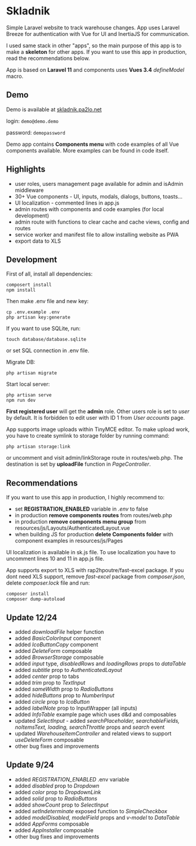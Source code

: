 # Skladnik

Simple Laravel website to track warehouse changes. App uses Laravel Breeze for authentication with Vue for UI and InertiaJS for communication.

I used same stack in other "apps", so the main purpose of this app is to make a **skeleton** for other apps. If you want to use this app in production, read the recommendations below.

App is based on **Laravel 11** and components uses **Vues 3.4** *defineModel* macro.

## Demo
Demo is available at [skladnik.pa2lo.net](https://skladnik.pa2lo.net)

login: ```demo@demo.demo```

password: ```demopassword```

Demo app contains **Components menu** with code examples of all Vue components available. More examples can be found in code itself.

## Highlights
- user roles, users management page available for admin and isAdmin middleware
- 30+ Vue components - UI, inputs, modals, dialogs, buttons, toasts...
- UI localization - commented lines in app.js
- admin routes with components and code examples (for local development)
- admin route with functions to clear cache and cache views, config and routes
- service worker and manifest file to allow installing website as PWA
- export data to XLS

## Development

First of all, install all dependencies:
```
composert install
npm install
```

Then make .env file and new key:
```
cp .env.example .env
php artisan key:generate
```

If you want to use SQLite, run:
```
touch database/database.sqlite
```
or set SQL connection in .env file.

Migrate DB:
```
php artisan migrate
```

Start local server:
```
php artisan serve
npm run dev
```

**First registered user** will get the **admin** role. Other users role is set to *user* by default. It is forbidden to edit user with ID 1 from *User accounts* page.

App supports image uploads within TinyMCE editor. To make upload work, you have to create symlink to storage folder by running command:
```
php artisan storage:link
```
or uncomment and visit admin/linkStorage route in routes/web.php. The destination is set by **uploadFile** function in *PageController*.

## Recommendations
If you want to use this app in production, I highly recommend to:
- set **REGISTRATION_ENABLED** variable in *.env* to false
- in production **remove components routes** from routes/web.php
- in production **remove components menu group** from resources/js/Layouts/AuthenticatedLayout.vue
- when building JS for production **delete Components folder** with component examples in resources/js/Pages

UI localization is available in sk.js file. To use localization you have to uncomment lines 10 and 11 in app.js file.

App supports export to XLS with rap2hpoutre/fast-excel package. If you dont need XLS support, remove *fast-excel* package from *composer.json*, delete *composer.lock* file and run:
```
composer install
composer dump-autoload
```

## Update 12/24
- added *downloadFile* helper function
- added *BasicColorInput* component
- added *IcoButtonCopy* component
- added *DeleteForm* composable
- added *BrowserStorage* composable
- added *input* type, *disabledRows* and *loadingRows* props to *dataTable*
- added *subtitle* prop to *AuthenticatedLayout*
- added *center* prop to tabs
- added *trim* prop to *TextInput*
- added *sameWidth* prop to *RadioButtons*
- added *hideButtons* prop to *NumberInput*
- added *circle* prop to *IcoButton*
- added *labelNote* prop to InputWrapper (all inputs)
- added *InfoTable* example page which uses d&d and composables
- updated *SelectInput* - added *searchPlaceholder, searchableFields, noItemsText, loading, searchThrottle* props and *search* event
- updated *WarehouseItemController* and related views to support *useDeleteForm* composable
- other bug fixes and improvements

## Update 9/24
- added *REGISTRATION_ENABLED* .env variable
- added *disabled* prop to *Dropdown*
- added *color* prop to *DropdownLink*
- added *solid* prop to *RadioButtons*
- added *showCount* prop to *SelectInput*
- added *setIndeterminate* exposed function to *SimpleCheckbox*
- added *modelDisabled, modelField* props and *v-model* to *DataTable*
- added *AppForms* composable
- added *AppInstaller* composable
- other bug fixes and improvements